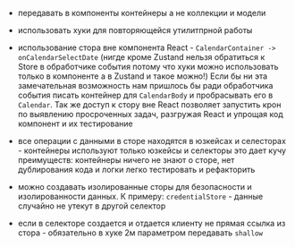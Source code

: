 -   передавать в компоненты контейнеры а не коллекции и модели

-   использовать хуки для повторяющейся утилитпрной работы

-   использование стора вне компонента React - `CalendarContainer -> onCalendarSelectDate` (нигде кроме Zustand нельзя обратиться к Store в обработчике события потому что хуки можно использовать только в компоненте а в Zustand и такое можно!) Если бы ни эта замечательная возможность нам пришлось бы ради обработчика события писать контейнер для `CalendarBody` и пробрасывать его в `Calendar`. Так же доступ к стору вне React позволяет запустить крон по выявлению просроченных задач, разгружая React и упрощая код компонент и их тестирование

-   все операции с данными в сторе находятся в юзкейсах и селесторах - контейнеры используют только юзкейсы и селекторы это дает кучу преимуществ: контейнеры ничего не знают о сторе, нет дублирования кода и логки легко тестировать и рефакторить

-   можно создавать изолированные сторы для безопасности и изолированности данных. К примеру: `credentialStore` - данные случайно не утекут в другой селектор

-   если в селекторе создается и отдается клиенту не прямая ссылка из стора - обязательно в хуке 2м параметром передавать `shallow`

